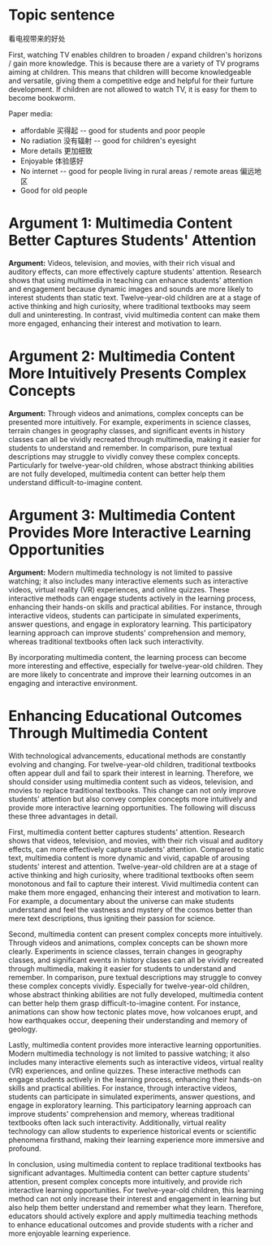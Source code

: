 # Topic sentence

看电视带来的好处

First, watching TV enables children to broaden / expand children's horizons / gain more knowledge.
This is because there are a variety of TV programs aiming at  children.
This means that children willl become knowledgeable and versatile, giving them a competitive edge and
helpful for their furture development.
If children are not allowed to watch TV, it is easy for them to become bookworm.

Paper media:

- affordable 买得起 -- good for students and poor people
- No radiation 没有辐射 -- good for children's eyesight
- More details 更加细致
- Enjoyable 体验感好
- No internet -- good for people living in rural areas / remote areas 偏远地区
- Good for old people

# Argument 1: Multimedia Content Better Captures Students' Attention

**Argument:** Videos, television, and movies, with their rich visual and auditory effects, can more effectively capture students' attention. Research shows that using multimedia in teaching can enhance students' attention and engagement because dynamic images and sounds are more likely to interest students than static text. Twelve-year-old children are at a stage of active thinking and high curiosity, where traditional textbooks may seem dull and uninteresting. In contrast, vivid multimedia content can make them more engaged, enhancing their interest and motivation to learn.

# Argument 2: Multimedia Content More Intuitively Presents Complex Concepts

**Argument:** Through videos and animations, complex concepts can be presented more intuitively. For example, experiments in science classes, terrain changes in geography classes, and significant events in history classes can all be vividly recreated through multimedia, making it easier for students to understand and remember. In comparison, pure textual descriptions may struggle to vividly convey these complex concepts. Particularly for twelve-year-old children, whose abstract thinking abilities are not fully developed, multimedia content can better help them understand difficult-to-imagine content.

# Argument 3: Multimedia Content Provides More Interactive Learning Opportunities

**Argument:** Modern multimedia technology is not limited to passive watching; it also includes many interactive elements such as interactive videos, virtual reality (VR) experiences, and online quizzes. These interactive methods can engage students actively in the learning process, enhancing their hands-on skills and practical abilities. For instance, through interactive videos, students can participate in simulated experiments, answer questions, and engage in exploratory learning. This participatory learning approach can improve students' comprehension and memory, whereas traditional textbooks often lack such interactivity.

By incorporating multimedia content, the learning process can become more interesting and effective, especially for twelve-year-old children. They are more likely to concentrate and improve their learning outcomes in an engaging and interactive environment.

# Enhancing Educational Outcomes Through Multimedia Content

With technological advancements, educational methods are constantly evolving and changing. For twelve-year-old children, traditional textbooks often appear dull and fail to spark their interest in learning. Therefore, we should consider using multimedia content such as videos, television, and movies to replace traditional textbooks. This change can not only improve students' attention but also convey complex concepts more intuitively and provide more interactive learning opportunities. The following will discuss these three advantages in detail.

First, multimedia content better captures students' attention. Research shows that videos, television, and movies, with their rich visual and auditory effects, can more effectively capture students' attention. Compared to static text, multimedia content is more dynamic and vivid, capable of arousing students' interest and attention. Twelve-year-old children are at a stage of active thinking and high curiosity, where traditional textbooks often seem monotonous and fail to capture their interest. Vivid multimedia content can make them more engaged, enhancing their interest and motivation to learn. For example, a documentary about the universe can make students understand and feel the vastness and mystery of the cosmos better than mere text descriptions, thus igniting their passion for science.

Second, multimedia content can present complex concepts more intuitively. Through videos and animations, complex concepts can be shown more clearly. Experiments in science classes, terrain changes in geography classes, and significant events in history classes can all be vividly recreated through multimedia, making it easier for students to understand and remember. In comparison, pure textual descriptions may struggle to convey these complex concepts vividly. Especially for twelve-year-old children, whose abstract thinking abilities are not fully developed, multimedia content can better help them grasp difficult-to-imagine content. For instance, animations can show how tectonic plates move, how volcanoes erupt, and how earthquakes occur, deepening their understanding and memory of geology.

Lastly, multimedia content provides more interactive learning opportunities. Modern multimedia technology is not limited to passive watching; it also includes many interactive elements such as interactive videos, virtual reality (VR) experiences, and online quizzes. These interactive methods can engage students actively in the learning process, enhancing their hands-on skills and practical abilities. For instance, through interactive videos, students can participate in simulated experiments, answer questions, and engage in exploratory learning. This participatory learning approach can improve students' comprehension and memory, whereas traditional textbooks often lack such interactivity. Additionally, virtual reality technology can allow students to experience historical events or scientific phenomena firsthand, making their learning experience more immersive and profound.

In conclusion, using multimedia content to replace traditional textbooks has significant advantages. Multimedia content can better capture students' attention, present complex concepts more intuitively, and provide rich interactive learning opportunities. For twelve-year-old children, this learning method can not only increase their interest and engagement in learning but also help them better understand and remember what they learn. Therefore, educators should actively explore and apply multimedia teaching methods to enhance educational outcomes and provide students with a richer and more enjoyable learning experience.